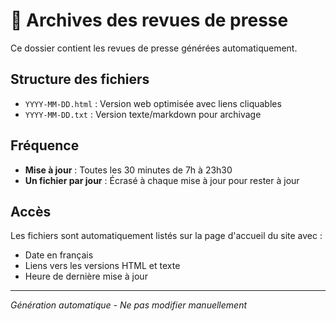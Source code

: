 # 📁 Archives des revues de presse

Ce dossier contient les revues de presse générées automatiquement.

## Structure des fichiers

- `YYYY-MM-DD.html` : Version web optimisée avec liens cliquables
- `YYYY-MM-DD.txt` : Version texte/markdown pour archivage

## Fréquence

- **Mise à jour** : Toutes les 30 minutes de 7h à 23h30
- **Un fichier par jour** : Écrasé à chaque mise à jour pour rester à jour

## Accès

Les fichiers sont automatiquement listés sur la page d'accueil du site avec :
- Date en français
- Liens vers les versions HTML et texte
- Heure de dernière mise à jour

---

*Génération automatique - Ne pas modifier manuellement*